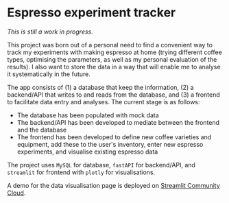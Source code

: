 # Espresso experiment tracker

_This is still a work in progress._

This project was born out of a personal need to find a convenient way to track my experiments with making espresso at home (trying different coffee types, optimising the parameters, as well as my personal evaluation of the results). I also want to store the data in a way that will enable me to analyse it systematically in the future.

The app consists of (1) a database that keep the information, (2) a backend/API that writes to and reads from the database, and (3) a frontend to facilitate data entry and analyses. The current stage is as follows:
- The database has been populated with mock data
- The backend/API has been developed to mediate between the frontend and the database
- The frontend has been developed to define new coffee varieties and equipment, add these to the user's inventory, enter new espresso experiments, and visualise existing espresso data

The project uses `MySQL` for database, `fastAPI` for backend/API, and `streamlit` for frontend with `plotly` for visualisations. 

A demo for the data visualisation page is deployed on [Streamlit Community Cloud](https://espr-app-demo.streamlit.app).